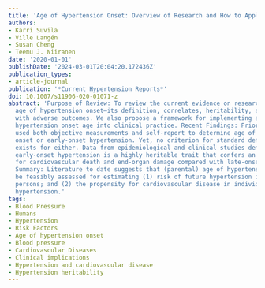 ```yaml
---
title: 'Age of Hypertension Onset: Overview of Research and How to Apply in Practice'
authors:
- Karri Suvila
- Ville Langén
- Susan Cheng
- Teemu J. Niiranen
date: '2020-01-01'
publishDate: '2024-03-01T20:04:20.172436Z'
publication_types:
- article-journal
publication: '*Current Hypertension Reports*'
doi: 10.1007/s11906-020-01071-z
abstract: 'Purpose of Review: To review the current evidence on research related to
  age of hypertension onset—its definition, correlates, heritability, and association
  with adverse outcomes. We also propose a framework for implementing assessment of
  hypertension onset age into clinical practice. Recent Findings: Prior studies have
  used both objective measurements and self-report to determine age of hypertension
  onset or early-onset hypertension. Yet, no criterion for standard definition currently
  exists for either. Data from epidemiological and clinical studies demonstrate that
  early-onset hypertension is a highly heritable trait that confers an increased risk
  for cardiovascular death and end-organ damage compared with late-onset hypertension.
  Summary: Literature to date suggests that (parental) age of hypertension onset can
  be feasibly assessed for estimating (1) risk of future hypertension in non-hypertensive
  persons; and (2) the propensity for cardiovascular disease in individuals with established
  hypertension.'
tags:
- Blood Pressure
- Humans
- Hypertension
- Risk Factors
- Age of hypertension onset
- Blood pressure
- Cardiovascular Diseases
- Clinical implications
- Hypertension and cardiovascular disease
- Hypertension heritability
---
```

